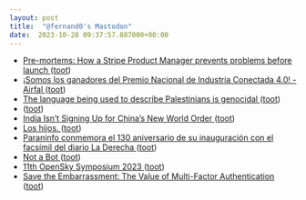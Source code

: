 ```yaml
---
layout: post
title:  "@fernand0's Mastodon"
date:  2023-10-28 09:37:57.887000+00:00
---
```

*  [Pre-mortems: How a Stripe Product Manager prevents problems before launch ](https://coda.io/@shreyas/pre-mortem) ([toot](https://mastodon.social/@fernand0/111311970493130032))
*  [¡Somos los ganadores del Premio Nacional de Industria Conectada 4.0! - Airfal ](https://www.airfal.com/2023/10/04/airfal-gana-el-premio-nacional-de-industria-conectada-4-0) ([toot](https://mastodon.social/@fernand0/111311675358414500))
*  [The language being used to describe Palestinians is genocidal ](https://www.theguardian.com/commentisfree/2023/oct/16/the-language-being-used-to-describe-palestinians-is-genocida) ([toot](https://mastodon.social/@fernand0/111311477627047460))
*  [ ](https://mastodon.social/@clueless_capybara) ([toot](https://mastodon.social/@fernand0/111308419894539173))
*  [India Isn’t Signing Up for China’s New World Order ](https://www.theatlantic.com/international/archive/2023/10/xi-jinping-china-belt-road-india-modi/675663) ([toot](https://mastodon.social/@fernand0/111308400792584396))
*  [Los hijos. ](https://avecesunafoto.wordpress.com/2023/10/27/los-hijos-3) ([toot](https://mastodon.social/@fernand0/111308113970868707))
*  [Paraninfo conmemora el 130 aniversario de su inauguración con el facsímil del diario La Derecha ](http://www.unizar.es/actualidad/vernoticia_ng.php?id=7578) ([toot](https://mastodon.social/@fernand0/111308090067556432))
*  [Not a Bot ](https://help.twitter.com/en/using-x/not-a-bo) ([toot](https://mastodon.social/@fernand0/111307895252065933))
*  [11th OpenSky Symposium 2023 ](https://symposium.opensky-network.org) ([toot](https://mastodon.social/@fernand0/111307749860823768))
*  [Save the Embarrassment: The Value of Multi-Factor Authentication ](https://www.tripwire.com/state-of-security/save-embarrassment-value-multi-factor-authenticatio) ([toot](https://mastodon.social/@fernand0/111307743010690158))
